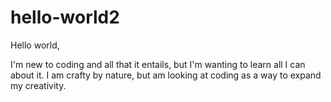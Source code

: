 # hello-world2

Hello world, 

I'm new to coding and all that it entails, but I'm wanting to learn all I can about it. I am crafty by nature, but am looking at coding as a way to expand my creativity. 
